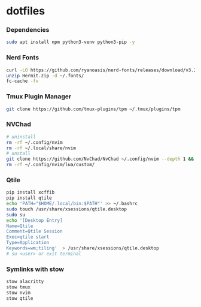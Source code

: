 # dotfiles

### Dependencies
```sh
sudo apt install npm python3-venv python3-pip -y
```

### Nerd Fonts
```sh
curl -LO https://github.com/ryanoasis/nerd-fonts/releases/download/v3.2.1/Hermit.zip
unzip Hermit.zip -d ~/.fonts/
fc-cache -fv
```

### Tmux Plugin Manager
```sh
git clone https://github.com/tmux-plugins/tpm ~/.tmux/plugins/tpm
```

### NVChad
```sh
# uninstall
rm -rf ~/.config/nvim
rm -rf ~/.local/share/nvim
# unstall
git clone https://github.com/NvChad/NvChad ~/.config/nvim --depth 1 && nvim
rm -rf ~/.config/nvim/lua/custom/
```

### Qtile
```sh
pip install xcffib
pip install qtile
echo 'PATH="$HOME/.local/bin:$PATH"' >> ~/.bashrc
sudo touch /usr/share/xsessions/qtile.desktop
sudo su
echo '[Desktop Entry]
Name=Qtile
Comment=Qtile Session
Exec=qtile start
Type=Application
Keywords=wm;tiling'  > /usr/share/xsessions/qtile.desktop
# su <user> or exit terminal
```

### Symlinks with stow
```sh
stow alacritty
stow tmux
stow nvim
stow qtile
```
